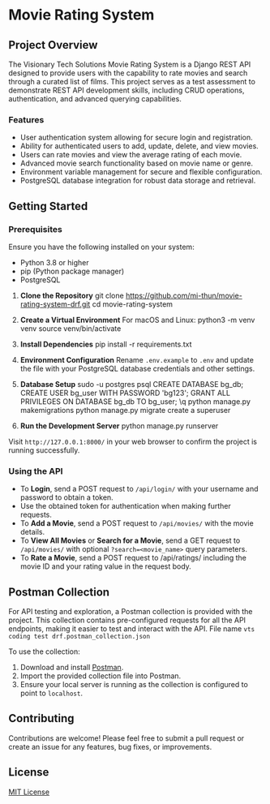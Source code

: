 # Movie Rating System

## Project Overview

The Visionary Tech Solutions Movie Rating System is a Django REST API designed to provide users with the capability to rate movies and search through a curated list of films. This project serves as a test assessment to demonstrate REST API development skills, including CRUD operations, authentication, and advanced querying capabilities.

### Features

- User authentication system allowing for secure login and registration.
- Ability for authenticated users to add, update, delete, and view movies.
- Users can rate movies and view the average rating of each movie.
- Advanced movie search functionality based on movie name or genre.
- Environment variable management for secure and flexible configuration.
- PostgreSQL database integration for robust data storage and retrieval.

## Getting Started

### Prerequisites

Ensure you have the following installed on your system:

- Python 3.8 or higher
- pip (Python package manager)
- PostgreSQL

1. **Clone the Repository**
   git clone https://github.com/mi-thun/movie-rating-system-drf.git
   cd movie-rating-system

2. **Create a Virtual Environment**
   For macOS and Linux:
   python3 -m venv venv
   source venv/bin/activate

3. **Install Dependencies**
   pip install -r requirements.txt

4. **Environment Configuration**
   Rename `.env.example` to `.env` and update the file with your PostgreSQL database credentials and other settings.

5. **Database Setup**
   sudo -u postgres psql
   CREATE DATABASE bg_db;
   CREATE USER bg_user WITH PASSWORD 'bg123';
   GRANT ALL PRIVILEGES ON DATABASE bg_db TO bg_user;
   \q
   python manage.py makemigrations
   python manage.py migrate
   create a superuser

6. **Run the Development Server**
   python manage.py runserver

Visit `http://127.0.0.1:8000/` in your web browser to confirm the project is running successfully.

### Using the API

- To **Login**, send a POST request to `/api/login/` with your username and password to obtain a token.
- Use the obtained token for authentication when making further requests.
- To **Add a Movie**, send a POST request to `/api/movies/` with the movie details.
- To **View All Movies** or **Search for a Movie**, send a GET request to `/api/movies/` with optional `?search=<movie_name>` query parameters.
- To **Rate a Movie**, send a POST request to /api/ratings/ including the movie ID and your rating value in the request body.

## Postman Collection

For API testing and exploration, a Postman collection is provided with the project. This collection contains pre-configured requests for all the API endpoints, making it easier to test and interact with the API. File name `vts coding test drf.postman_collection.json`

To use the collection:

1. Download and install [Postman](https://www.getpostman.com/).
2. Import the provided collection file into Postman.
3. Ensure your local server is running as the collection is configured to point to `localhost`.

## Contributing

Contributions are welcome! Please feel free to submit a pull request or create an issue for any features, bug fixes, or improvements.

## License

[MIT License](LICENSE.md)

